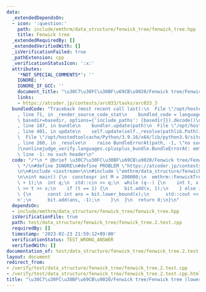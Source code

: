 ```yaml
---
data:
  _extendedDependsOn:
  - icon: ':question:'
    path: include/emthrm/data_structure/fenwick_tree/fenwick_tree.hpp
    title: Fenwick tree
  _extendedRequiredBy: []
  _extendedVerifiedWith: []
  _isVerificationFailed: true
  _pathExtension: cpp
  _verificationStatusIcon: ':x:'
  attributes:
    '*NOT_SPECIAL_COMMENTS*': ''
    IGNORE: ''
    IGNORE_IF_GCC: ''
    document_title: "\u30C7\u30FC\u30BF\u69CB\u9020/Fenwick tree/Fenwick tree (lower_bound(val))"
    links:
    - https://atcoder.jp/contests/arc033/tasks/arc033_3
  bundledCode: "Traceback (most recent call last):\n  File \"/opt/hostedtoolcache/Python/3.9.16/x64/lib/python3.9/site-packages/onlinejudge_verify/documentation/build.py\"\
    , line 71, in _render_source_code_stat\n    bundled_code = language.bundle(stat.path,\
    \ basedir=basedir, options={'include_paths': [basedir]}).decode()\n  File \"/opt/hostedtoolcache/Python/3.9.16/x64/lib/python3.9/site-packages/onlinejudge_verify/languages/cplusplus.py\"\
    , line 187, in bundle\n    bundler.update(path)\n  File \"/opt/hostedtoolcache/Python/3.9.16/x64/lib/python3.9/site-packages/onlinejudge_verify/languages/cplusplus_bundle.py\"\
    , line 401, in update\n    self.update(self._resolve(pathlib.Path(included), included_from=path))\n\
    \  File \"/opt/hostedtoolcache/Python/3.9.16/x64/lib/python3.9/site-packages/onlinejudge_verify/languages/cplusplus_bundle.py\"\
    , line 260, in _resolve\n    raise BundleErrorAt(path, -1, \"no such header\"\
    )\nonlinejudge_verify.languages.cplusplus_bundle.BundleErrorAt: emthrm/data_structure/fenwick_tree/fenwick_tree.hpp:\
    \ line -1: no such header\n"
  code: "/*\n * @brief \u30C7\u30FC\u30BF\u69CB\u9020/Fenwick tree/Fenwick tree (lower_bound(val))\n\
    \ */\n#define IGNORE\n#define PROBLEM \"https://atcoder.jp/contests/arc033/tasks/arc033_3\"\
    \n\n#include <iostream>\n\n#include \"emthrm/data_structure/fenwick_tree/fenwick_tree.hpp\"\
    \n\nint main() {\n  constexpr int M = 200000;\n  emthrm::FenwickTree<int> bit(M\
    \ + 1);\n  int q;\n  std::cin >> q;\n  while (q--) {\n    int t, x;\n    std::cin\
    \ >> t >> x;\n    if (t == 1) {\n      bit.add(x, 1);\n    } else if (t == 2)\
    \ {\n      const int ans = bit.lower_bound(x);\n      std::cout << ans << '\\\
    n';\n      bit.add(ans, -1);\n    }\n  }\n  return 0;\n}\n"
  dependsOn:
  - include/emthrm/data_structure/fenwick_tree/fenwick_tree.hpp
  isVerificationFile: true
  path: test/data_structure/fenwick_tree/fenwick_tree.2.test.cpp
  requiredBy: []
  timestamp: '2023-02-23 21:59:12+09:00'
  verificationStatus: TEST_WRONG_ANSWER
  verifiedWith: []
documentation_of: test/data_structure/fenwick_tree/fenwick_tree.2.test.cpp
layout: document
redirect_from:
- /verify/test/data_structure/fenwick_tree/fenwick_tree.2.test.cpp
- /verify/test/data_structure/fenwick_tree/fenwick_tree.2.test.cpp.html
title: "\u30C7\u30FC\u30BF\u69CB\u9020/Fenwick tree/Fenwick tree (lower_bound(val))"
---
```


